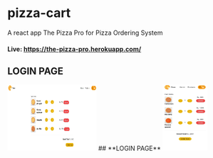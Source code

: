 # pizza-cart
A  react app The Pizza Pro for Pizza Ordering System

#### Live: https://the-pizza-pro.herokuapp.com/

## **LOGIN PAGE**
<img src="https://github.com/kush1912/pizza-cart/blob/main/git-data/cart-view-desktop.JPG" width="200" height="150">
## **LOGIN PAGE**
<img src="https://github.com/kush1912/pizza-cart/blob/main/git-data/cart-view-mobile.jpeg" width="100" height="150">
